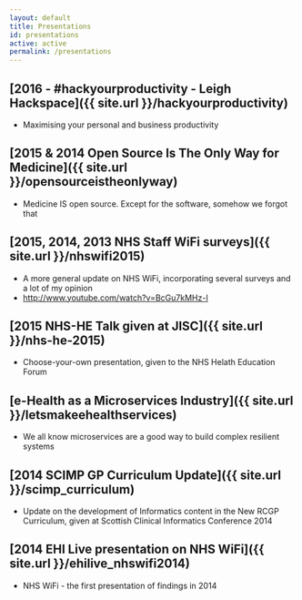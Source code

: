 ```yaml
---
layout: default
title: Presentations
id: presentations
active: active
permalink: /presentations
---
```


## [2016 - #hackyourproductivity - Leigh Hackspace]({{ site.url }}/hackyourproductivity)
* Maximising your personal and business productivity


## [2015 & 2014 Open Source Is The Only Way for Medicine]({{ site.url }}/opensourceistheonlyway)
* Medicine IS open source. Except for the software, somehow we forgot that


## [2015, 2014, 2013 NHS Staff WiFi surveys]({{ site.url }}/nhswifi2015)
* A more general update on NHS WiFi, incorporating several surveys and a lot of my opinion
* <http://www.youtube.com/watch?v=BcGu7kMHz-I>


## [2015 NHS-HE Talk given at JISC]({{ site.url }}/nhs-he-2015)
* Choose-your-own presentation, given to the NHS Helath Education Forum

## [e-Health as a Microservices Industry]({{ site.url }}/letsmakeehealthservices)
* We all know microservices are a good way to build complex resilient systems


## [2014 SCIMP GP Curriculum Update]({{ site.url }}/scimp_curriculum)
* Update on the development of Informatics content in the New RCGP Curriculum, given at Scottish Clinical Informatics Conference 2014


## [2014 EHI Live presentation on NHS WiFi]({{ site.url }}/ehilive_nhswifi2014)
* NHS WiFi - the first presentation of findings in 2014